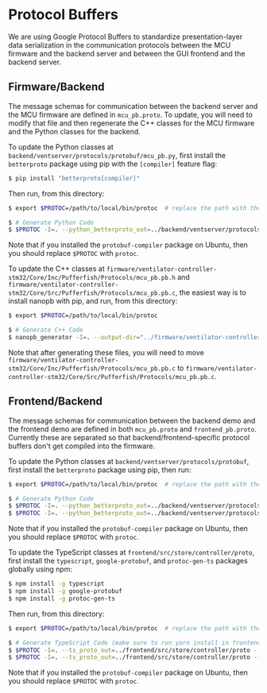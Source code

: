 # Protocol Buffers

We are using Google Protocol Buffers to standardize presentation-layer data
serialization in the communication protocols between the MCU firmware and the
backend server and between the GUI frontend and the backend server.

## Firmware/Backend

The message schemas for communication between the backend server and the  MCU
firmware are defined in `mcu_pb.proto`. To update, you will need to modify that
file and then regenerate the C++ classes for the MCU firmware and the Python
classes for the backend.

To update the Python classes at `backend/ventserver/protocols/protobuf/mcu_pb.py`,
first install the `betterproto` package using pip with the `[compiler]` feature flag:
```bash
$ pip install "betterproto[compiler]"
```
Then run, from this directory:

```bash
$ export $PROTOC=/path/to/local/bin/protoc  # replace the path with the one for your computer

$ # Generate Python Code
$ $PROTOC -I=. --python_betterproto_out=../backend/ventserver/protocols/protobuf mcu_pb.proto
```

Note that if you installed the `protobuf-compiler` package on Ubuntu, then you
should replace `$PROTOC` with `protoc`.

To update the C++ classes at
`firmware/ventilator-controller-stm32/Core/Inc/Pufferfish/Protocols/mcu_pb.pb.h` and
`firmware/ventilator-controller-stm32/Core/Src/Pufferfish/Protocols/mcu_pb.pb.c`,
the easiest way is to install nanopb with pip, and run, from this directory:

```bash
$ export $PROTOC=/path/to/local/bin/protoc

$ # Generate C++ Code
$ nanopb_generator -I=. --output-dir="../firmware/ventilator-controller-stm32/Core/Inc/Pufferfish/Protocols" mcu_pb.proto
```

Note that after generating these files, you will need to move
`firmware/ventilator-controller-stm32/Core/Inc/Pufferfish/Protocols/mcu_pb.pb.c`
to `firmware/ventilator-controller-stm32/Core/Src/Pufferfish/Protocols/mcu_pb.pb.c`.

## Frontend/Backend

The message schemas for communication between the backend demo and the frontend
demo are defined in both `mcu_pb.proto` and `frontend_pb.proto`. Currently these
are separated so that backend/frontend-specific protocol buffers don't get compiled
into the firmware.

To update the Python classes at `backend/ventserver/protocols/protobuf`,
first install the `betterproto` package using pip, then run:

```bash
$ export $PROTOC=/path/to/local/bin/protoc  # replace the path with the one for your computer

$ # Generate Python Code
$ $PROTOC -I=. --python_betterproto_out=../backend/ventserver/protocols/protobuf mcu_pb.proto
$ $PROTOC -I=. --python_betterproto_out=../backend/ventserver/protocols/protobuf frontend_pb.proto
```

Note that if you installed the `protobuf-compiler` package on Ubuntu, then you
should replace `$PROTOC` with `protoc`.

To update the TypeScript classes at `frontend/src/store/controller/proto`,
first install the `typescript`, `google-protobuf`, and `protoc-gen-ts` packages
globally using npm:

```bash
$ npm install -g typescript
$ npm install -g google-protobuf
$ npm install -g protoc-gen-ts
```

Then run, from this directory:

```bash
$ export $PROTOC=/path/to/local/bin/protoc  # replace the path with the one for your computer

$ # Generate TypeScript Code (make sure to run yarn install in frontend first)
$ $PROTOC -I=. --ts_proto_out=../frontend/src/store/controller/proto --plugin="../frontend/node_modules/ts-proto/protoc-gen-ts_proto" mcu_pb.proto
$ $PROTOC -I=. --ts_proto_out=../frontend/src/store/controller/proto --plugin="../frontend/node_modules/ts-proto/protoc-gen-ts_proto" frontend_pb.proto
```

Note that if you installed the `protobuf-compiler` package on Ubuntu, then you
should replace `$PROTOC` with `protoc`.
